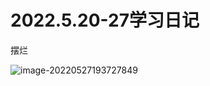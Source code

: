 # 2022.5.20-27学习日记

摆烂

![image-20220527193727849](https://ypyun-cdn.u1n1.com/img/picgo/2022/05/27/20220527193727.png)